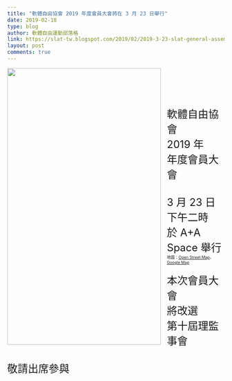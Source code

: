 ```yaml
---
title: "軟體自由協會 2019 年度會員大會將在 3 月 23 日舉行"
date: 2019-02-18
type: blog
author: 軟體自由運動部落格
link: https://slat-tw.blogspot.com/2019/02/2019-3-23-slat-general-assembly.html
layout: post
comments: true
---
```


<div class="separator" style="clear: both; text-align: center;"><a href="https://2.bp.blogspot.com/-J6tMesos_Kg/XGavoa7nwdI/AAAAAAAAAKw/Vu1e1ss2rmYt527_KeDO6KajzoABOL7xwCLcBGAs/s1600/%25E6%259C%2583%25E5%2593%25A1%25E5%25A4%25A7%25E6%259C%2583%25EF%25BC%2593.png" imageanchor="1" style="clear: left; float: left; margin-bottom: 1em; margin-right: 1em;"><img border="0" data-original-height="1600" data-original-width="900" height="640" src="https://2.bp.blogspot.com/-J6tMesos_Kg/XGavoa7nwdI/AAAAAAAAAKw/Vu1e1ss2rmYt527_KeDO6KajzoABOL7xwCLcBGAs/s640/%25E6%259C%2583%25E5%2593%25A1%25E5%25A4%25A7%25E6%259C%2583%25EF%25BC%2593.png" width="356" /></a></div><span style="font-size: x-large;"><br /><br /><br />軟體自由協會</span><br /><span style="font-size: x-large;">2019 年<br />年度會員大會<br /><br />3 月 23 日下午二時<br />於 A+A Space 舉行</span><br /><span style="font-size: large;"><span style="font-size: xx-small;">地圖：<a href="https://www.openstreetmap.org/node/6285676790" target="_blank">Open Street Map</a>、<a href="https://www.google.com/maps/place/A%2BA+space+%E5%85%B1%E5%89%B5%E5%85%B1%E4%BA%AB%E7%A9%BA%E9%96%93/@25.0525677,121.5622685,16.25z/data=!4m5!3m4!1s0x0:0x5c2409de771dee5c!8m2!3d25.0517002!4d121.5640095" target="_blank">Google Map</a></span><br /></span><br /><span style="font-size: x-large;">本次會員大會</span><br /><span style="font-size: x-large;">將改選</span><br /><span style="font-size: x-large;">第十屆理監事會<br /><br />敬請出席參與</span><br /><br /><br /><br />